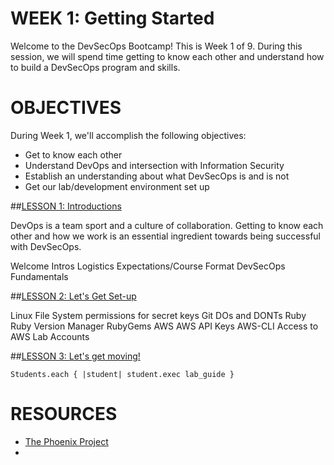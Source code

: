 # WEEK 1: Getting Started
Welcome to the DevSecOps Bootcamp! This is Week 1 of 9.  During this session, we will spend time getting to know each other and understand how to build a DevSecOps program and skills.

# OBJECTIVES
 During Week 1, we'll accomplish the following objectives:
 
 * Get to know each other
 * Understand DevOps and intersection with Information Security
 * Establish an understanding about what DevSecOps is and is not 
 * Get our lab/development environment set up


##[LESSON 1: Introductions](LESSON-1.md)

DevOps is a team sport and a culture of collaboration.  Getting to know each other and how we work is an essential ingredient towards being successful with DevSecOps.  

Welcome
Intros
Logistics
Expectations/Course Format
DevSecOps Fundamentals


##[LESSON 2: Let's Get Set-up](LESSON-2.md)

Linux
File System permissions for secret keys
Git
DOs and DONTs
Ruby
Ruby Version Manager
RubyGems
AWS
AWS API Keys
AWS-CLI
Access to AWS Lab Accounts



##[LESSON 3: Let's get moving!](LESSON-3.md)

<code>Students.each { &#124;student&#124; student.exec lab_guide }</code>


# RESOURCES

* [The Phoenix Project](http://www.amazon.com/Phoenix-Project-DevOps-Helping-Business/dp/0988262509/ref=sr_1_1?ie=UTF8&qid=1463706570&sr=8-1&keywords=the+phoenix+project)
* 
